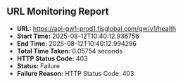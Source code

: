 ## URL Monitoring Report

- **URL:** https://api-gw1-prod1.fisglobal.com/gw/v1/health
- **Start Time:** 2025-08-12T10:40:12.936756
- **End Time:** 2025-08-12T10:40:12.994296
- **Total Time Taken:** 0.05754 seconds
- **HTTP Status Code:** 403
- **Status:** Failure
- **Failure Reason:** HTTP Status Code: 403
